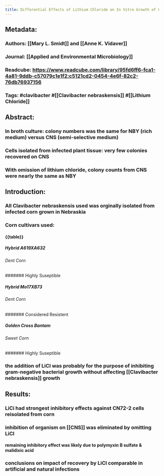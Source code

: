 ```yaml
---
title: Differential Effects of Lithium Chloride on In Vitro Growth of Clavibacter michiganensis subsp. nebraskensis Depending upon Innoculum Source
---
```


## **Metadata**:
### Authors: [[Mary L. Smidt]] and [[Anne K. Vidaver]]

### Journal: [[Applied and Environmental Microbiology]]

### Readcube: https://www.readcube.com/library/95fd6ff6-fca1-4a81-9ddb-c57079c1e1f2:c5121cd2-0454-4e6f-82c2-76db76937156

### Tags: #clavibacter #[[Clavibacter nebraskensis]] #[[Lithium Chloride]]

## **Abstract**:
### In broth culture: colony numbers was the same for NBY (rich medium) versus CNS (semi-selective medium)

### Cells isolated from infected plant tissue: very few colonies recovered on CNS

### With omission of lithium chloride, colony counts from CNS were nearly the same as NBY

## **Introduction**:
### All Clavibacter nebraskensis used was orginally isolated from infected corn grown in Nebraskia

### Corn cultivars used:
#### {{table}}
##### Hybrid A619XA632
###### Dent Corn
####### Highly Suseptible

##### Hybrid Mo17XB73
###### Dent Corn
####### Considered Resistent

##### Golden Cross Bantam
###### Sweet Corn
####### Highly Suseptible

### the addition of LiCl was probably for the purpose of inhibiting gram-negative bacterial growth without affecting [[Clavibacter nebraskensis]] growth

### 

## **Results**:
### LiCi had strongest inhibitory effects against CN72-2 cells reisolated from corn

### inhibition of organism on [[CNS]] was eliminated by omitting LiCl
#### remaining inhibitory effect was likely due to polymyxin B sulfate & malidixic acid

### conclusions on impact of recovery by LiCl comparable in artificial and natural infections

## 
